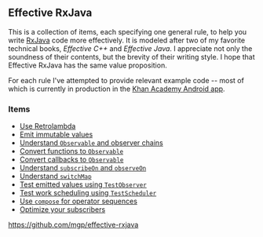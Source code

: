 ## Effective RxJava

This is a collection of items, each specifying one general rule, to help you write [RxJava](https://github.com/ReactiveX/RxJava) code more effectively. It is modeled after two of my favorite technical books, _Effective C++_ and _Effective Java_. I appreciate not only the soundness of their contents, but the brevity of their writing style. I hope that Effective RxJava has the same value proposition.

For each rule I've attempted to provide relevant example code -- most of which is currently in production in the [Khan Academy Android app](https://play.google.com/store/apps/details?id=org.khanacademy.android).

### Items

* [Use Retrolambda](items/use-retrolambda.md)
* [Emit immutable values](items/emit-immutable-values.md)
* [Understand `Observable` and observer chains](items/understand-observable-and-observer-chains.md)
* [Convert functions to `Observable`](items/convert-functions-to-observable.md)
* [Convert callbacks to `Observable`](items/convert-callbacks-to-observable.md)
* [Understand `subscribeOn` and `observeOn`](items/understand-subscribeon-and-observeon.md)
* [Understand `switchMap`](items/understand-switch-map.md)
* [Test emitted values using `TestObserver`](items/test-emitted-values-using-testobserver.md)
* [Test work scheduling using `TestScheduler`](items/test-work-scheduling-using-testscheduler.md)
* [Use `compose` for operator sequences](items/use-compose-for-operator-sequences.md)
* [Optimize your subscribers](items/optimize-your-subscribers.md)






https://github.com/mgp/effective-rxjava